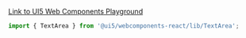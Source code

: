 [Link to UI5 Web Components Playground](https://sap.github.io/ui5-webcomponents/playground/components/TextArea/)

```jsx
import { TextArea } from '@ui5/webcomponents-react/lib/TextArea';
```